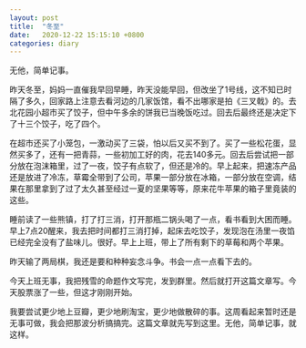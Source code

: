 ```yaml
---
layout: post
title:  "冬至"
date:   2020-12-22 15:15:10 +0800
categories: diary
---
```


无他，简单记事。

昨天冬至，妈妈一直催我早回早睡，昨天没能早回，但改坐了1号线，这不知已时隔了多久，回家路上注意去看河边的几家饭馆，看不出哪家是拍《三叉戟》的。去北花园小超市买了饺子，但中午多余的饼我已当晚饭吃过。回去后最终还是决定下了十三个饺子，吃了四个。

在超市还买了小笼包，一激动买了三袋，怕以后又买不到了。买了一些松花蛋，显然买多了，还有一把青蒜，一些初加工好的肉，花去140多元。回去后尝试把一部分放在泡沫箱里，过了一夜，饺子有点软了，但还是冷的。早上起来，把速冻产品还是放进了冷冻，草霉全带到了公司，苹果一部分放在冰箱，一部分放在空调，结果在那里拿到了过了太久甚至经过一夏的坚果等等，原来花牛苹果的箱子里竟装的这些。

睡前读了一些熊镇，打了打三消，打开那瓶二锅头喝了一点，看书看到大困而睡。早上7点20醒来，我去把时间都打三消打掉，起床去吃饺子，发现泡在汤里一夜馅已经完全没有了盐味儿。很好。早上上班，带上了所有剩下的草莓和两个苹果。

昨天输了两局棋，我还是要和种种妄念斗争。书会一点一点看下去的。

今天上班无事，我把残雪的命题作文写完，发到群里。然后就打开这篇文章写。今天股票涨了一些，但这才刚刚开始。

我要尝试更少地上豆瓣，更少地刷淘宝，更少地做散碎的事。这周看起来暂时还是无事可做，我会把那波分析搞搞完。这篇文章就先写到这里。无他，简单记事，就这样。
